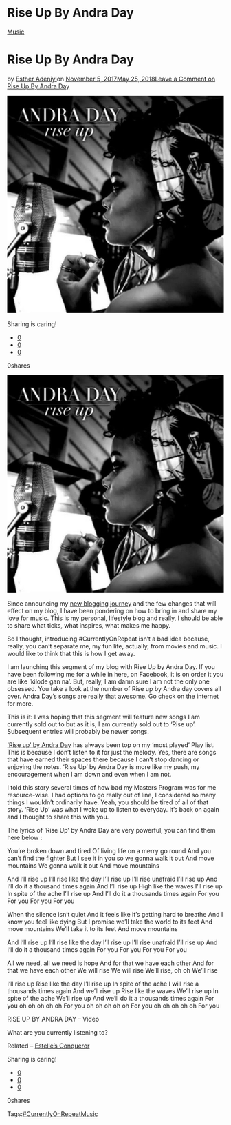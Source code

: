# Rise Up By Andra Day

[Music](https://estheradeniyi.com/category/music/)
# Rise Up By Andra Day

by [Esther Adeniyi](https://estheradeniyi.com/author/esther-adeniyi/)on [November 5, 2017May 25, 2018](https://estheradeniyi.com/rise-up-by-andra-day/)[Leave a Comment on Rise Up By Andra Day](https://estheradeniyi.com/rise-up-by-andra-day/#respond)

![](images/Andra-Day-Rise-Up.jpg)

Sharing is caring!

- [0](https://www.facebook.com/sharer/sharer.php?u=https%3A%2F%2Festheradeniyi.com%2Frise-up-by-andra-day%2F&amp;t=Rise%20Up%20By%20Andra%20Day)
- [0](https://twitter.com/intent/tweet?text=Rise%20Up%20By%20Andra%20Day&amp;url=https%3A%2F%2Festheradeniyi.com%2Frise-up-by-andra-day%2F)
- [0](#)

0shares

[![Rise up by Andra day images](images/Andra-Day-Rise-Up.jpg)](images/Andra-Day-Rise-Up.jpg)

Since announcing my [new blogging journey](https://www.estheradeniyi.com/life-lately-my-blogging-journey-is?m=1) and the few changes that will effect on my blog, I have been pondering on how to bring in and share my love for music. This is my personal, lifestyle blog and really, I should be able to share what ticks, what inspires, what makes me happy.

So I thought, introducing #CurrentlyOnRepeat isn&#x2019;t a bad idea because, really, you can&#x2019;t separate me, my fun life, actually, from movies and music. I would like to think that this is how I get away.

I am launching this segment of my blog with Rise Up by Andra Day. If you have been following me for a while in here, on Facebook, it is on order it you are like &#x2018;kilode gan na&#x2019;. But, really, I am damn sure I am not the only one obsessed. You take a look at the number of Rise up by Andra day covers all over. Andra Day&#x2019;s songs are really that awesome. Go check on the internet for more.

This is it: I was hoping that this segment will feature new songs I am currently sold out to but as it is, I am currently sold out to &#x2018;Rise up&#x2019;. Subsequent entries will probably be newer songs.

[&#x2018;Rise up&#x2019; by Andra Day](https://m.soundcloud.com/andraday/rise-up) has always been top on my &#x2018;most played&#x2019; Play list. This is because I don&#x2019;t listen to it for just the melody. Yes, there are songs that have earned their spaces there because I can&#x2019;t stop dancing or enjoying the notes. &#x2018;Rise Up&#x2019; by Andra Day is more like my push, my encouragement when I am down and even when I am not.

I told this story several times of how bad my Masters Program was for me resource-wise. I had options to go really out of line, I considered so many things I wouldn&#x2019;t ordinarily have. Yeah, you should be tired of all of that story. &#x2018;Rise Up&#x2019; was what I woke up to listen to everyday. It&#x2019;s back on again and I thought to share this with you.

The lyrics of &#x2018;Rise Up&#x2019; by Andra Day are very powerful, you can find them here below :

You&#x2019;re broken down and tired
 Of living life on a merry go round
 And you can&#x2019;t find the fighter
 But I see it in you so we gonna walk it out
 And move mountains
 We gonna walk it out
 And move mountains

And I&#x2019;ll rise up
 I&#x2019;ll rise like the day
 I&#x2019;ll rise up
 I&#x2019;ll rise unafraid
 I&#x2019;ll rise up
 And I&#x2019;ll do it a thousand times again
 And I&#x2019;ll rise up
 High like the waves
 I&#x2019;ll rise up
 In spite of the ache
 I&#x2019;ll rise up
 And I&#x2019;ll do it a thousands times again
 For you
 For you
 For you
 For you

When the silence isn&#x2019;t quiet
 And it feels like it&#x2019;s getting hard to breathe
 And I know you feel like dying
 But I promise we&#x2019;ll take the world to its feet
 And move mountains
 We&#x2019;ll take it to its feet
 And move mountains

And I&#x2019;ll rise up
 I&#x2019;ll rise like the day
 I&#x2019;ll rise up
 I&#x2019;ll rise unafraid
 I&#x2019;ll rise up
 And I&#x2019;ll do it a thousand times again
 For you
 For you
 For you
 For you

All we need, all we need is hope
 And for that we have each other
 And for that we have each other
 We will rise
 We will rise
 We&#x2019;ll rise, oh oh
 We&#x2019;ll rise

I&#x2019;ll rise up
 Rise like the day
 I&#x2019;ll rise up
 In spite of the ache
 I will rise a thousands times again
 And we&#x2019;ll rise up
 Rise like the waves
 We&#x2019;ll rise up
 In spite of the ache
 We&#x2019;ll rise up
 And we&#x2019;ll do it a thousands times again
 For you oh oh oh oh oh
 For you oh oh oh oh oh
 For you oh oh oh oh oh
 For you

RISE UP BY ANDRA DAY &#x2013; Video

What are you currently listening to?

Related &#x2013; [Estelle&#x2019;s Conqueror](https://www.estheradeniyi.com/kechi-okwuchi-sings-estelles-conqueror)

Sharing is caring!

- [0](https://www.facebook.com/sharer/sharer.php?u=https%3A%2F%2Festheradeniyi.com%2Frise-up-by-andra-day%2F&amp;t=Rise%20Up%20By%20Andra%20Day)
- [0](https://twitter.com/intent/tweet?text=Rise%20Up%20By%20Andra%20Day&amp;url=https%3A%2F%2Festheradeniyi.com%2Frise-up-by-andra-day%2F)
- [0](#)

0shares

Tags:[#CurrentlyOnRepeat](https://estheradeniyi.com/tag/currentlyonrepeat/)[Music](https://estheradeniyi.com/tag/music/)